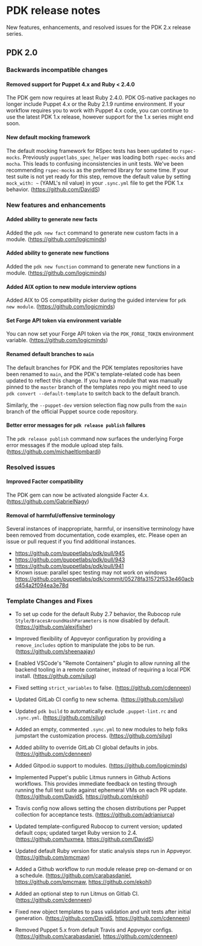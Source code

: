 # PDK release notes

New features, enhancements, and resolved issues for the PDK 2.x release series.
## PDK 2.0

### Backwards incompatible changes

#### Removed support for Puppet 4.x and Ruby \< 2.4.0

The PDK gem now requires at least Ruby 2.4.0. PDK OS-native packages no longer
include Puppet 4.x or the Ruby 2.1.9 runtime environment. If your workflow
requires you to work with Puppet 4.x code, you can continue to use the latest
PDK 1.x release, however support for the 1.x series might end soon.

#### New default mocking framework

The default mocking framework for RSpec tests has been updated to `rspec-mocks`.
Previously `puppetlabs_spec_helper` was loading both `rspec-mocks` and `mocha`.
This leads to confusing inconsistencies in unit tests. We've been recommending
`rspec-mocks` as the preferred library for some time. If your test suite is not
yet ready for this step, remove the default value by setting `mock_with: ~`
(YAML's nil value) in your `.sync.yml` file to get the PDK 1.x behavior.
(https://github.com/DavidS)

### New features and enhancements

#### Added ability to generate new facts

Added the `pdk new fact` command to generate new custom facts in a module.
(https://github.com/logicminds)

#### Added ability to generate new functions

Added the `pdk new function` command to generate new functions in a module.
(https://github.com/logicminds)

#### Added AIX option to new module interview options

Added AIX to OS compatibility picker during the guided interview for
`pdk new module`. (https://github.com/logicminds)

#### Set Forge API token via environment variable

You can now set your Forge API token via the `PDK_FORGE_TOKEN` environment variable.
(https://github.com/logicminds)

#### Renamed default branches to `main`

The default branches for PDK and the PDK templates repositories have been renamed
to `main`, and the PDK's template-related code has been updated to reflect this
change. If you have a module that was manually pinned to the `master` branch of the
templates repo you might need to use `pdk convert --default-template` to switch
back to the default branch.

Similarly, the `--puppet-dev` version selection flag now pulls from the `main`
branch of the official Puppet source code repository.

#### Better error messages for `pdk release publish` failures

The `pdk release publish` command now surfaces the underlying Forge error messages
if the module upload step fails. (https://github.com/michaeltlombardi)

### Resolved issues

#### Improved Facter compatibility

The PDK gem can now be activated alongside Facter 4.x. (https://github.com/GabrielNagy)

#### Removal of harmful/offensive terminology

Several instances of inappropriate, harmful, or insensitive terminology have been removed
from documentation, code examples, etc. Please open an issue or pull request if you
find additional instances.

* https://github.com/puppetlabs/pdk/pull/945
* https://github.com/puppetlabs/pdk/pull/943
* https://github.com/puppetlabs/pdk/pull/941
* Known issue: parallel spec testing may not work on windows https://github.com/puppetlabs/pdk/commit/05278fa31572f533e460acbd454a2f094ea3e78d

### Template Changes and Fixes

 * To set up code for the default Ruby 2.7 behavior, the Rubocop rule
 `Style/BracesAroundHashParameters` is now disabled by default.
 (https://github.com/alexjfisher)

 * Improved flexibility of Appveyor configuration by providing a `remove_includes`
 option to manipulate the jobs to be run. (https://github.com/sheenaajay)

 * Enabled VSCode's "Remote Containers" plugin to allow running all the backend tooling
 in a remote container, instead of requiring a local PDK install. (https://github.com/silug)

 * Fixed setting `strict_variables` to false. (https://github.com/cdenneen)

 * Updated GitLab CI config to new schema. (https://github.com/silug)

 * Updated `pdk build` to automatically exclude `.puppet-lint.rc` and `.sync.yml`.
 (https://github.com/silug)

 * Added an empty, commented `.sync.yml` to new modules to help folks jumpstart the
 customization process. (https://github.com/silug)

 * Added ability to override GitLab CI global defaults in jobs. (https://github.com/cdenneen)

 * Added Gitpod.io support to modules. (https://github.com/logicminds)

 * Implemented Puppet's public Litmus runners in Github Actions workflows. This provides
 immediate feedback on testing through running the full test suite against ephemeral VMs
 on each PR update. (https://github.com/DavidS, https://github.com/ekohl)

 * Travis config now allows setting the chosen distributions per Puppet collection for
 acceptance tests. (https://github.com/adrianiurca)

 * Updated template-configured Rubocop to current version; updated default cops; updated
 target Ruby version to 2.4. (https://github.com/tuxmea, https://github.com/DavidS)

 * Updated default Ruby version for static analysis steps run in Appveyor.
 (https://github.com/pmcmaw)

 * Added a Github workflow to run module release prep on-demand or on a schedule.
 (https://github.com/carabasdaniel, https://github.com/pmcmaw, https://github.com/ekohl)

 * Added an optional step to run Litmus on Gitlab CI. (https://github.com/cdenneen)

 * Fixed new object templates to pass validation and unit tests after initial generation.
 (https://github.com/DavidS, https://github.com/cdenneen)

 * Removed Puppet 5.x from default Travis and Appveyor configs.
 (https://github.com/carabasdaniel, https://github.com/cdenneen)


